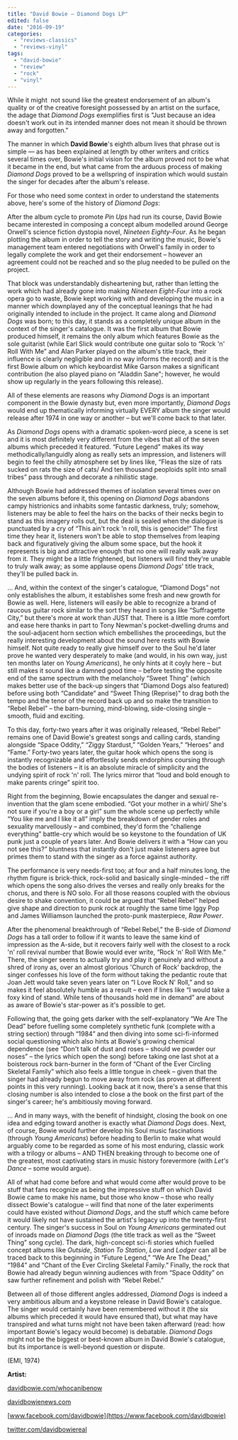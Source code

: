 ```yaml
---
title: "David Bowie – Diamond Dogs LP"
edited: false
date: "2016-09-19"
categories:
  - "reviews-classics"
  - "reviews-vinyl"
tags:
  - "david-bowie"
  - "review"
  - "rock"
  - "vinyl"
---
```


While it might  not sound like the greatest endorsement of an album's quality or of the creative foresight possessed by an artist on the surface, the adage that _Diamond Dogs_ exemplifies first is "Just because an idea doesn't work out in its intended manner does not mean it should be thrown away and forgotten."

The manner in which **David Bowie**'s eighth album lives that phrase out is simple — as has been explained at length by other writers and critics several times over, Bowie's initial vision for the album proved not to be what it became in the end, but what came from the arduous process of making _Diamond Dogs_ proved to be a wellspring of inspiration which would sustain the singer for decades after the album's release.

For those who need some context in order to understand the statements above, here's some of the history of _Diamond Dogs_:

After the album cycle to promote _Pin Ups_ had run its course, David Bowie became interested in composing a concept album modelled around George Orwell's science fiction dystopia novel, _Nineteen Eighty-Four_. As he began plotting the album in order to tell the story and writing the music, Bowie's management team entered negotiations with Orwell's family in order to legally complete the work and get their endorsement – however an agreement could not be reached and so the plug needed to be pulled on the project.

That block was understandably disheartening but, rather than letting the work which had already gone into making _Nineteen Eight-Four_ into a rock opera go to waste, Bowie kept working with and developing the music in a manner which downplayed any of the conceptual leanings that he had originally intended to include in the project. It came along and _Diamond Dogs_ was born; to this day, it stands as a completely unique album in the context of the singer's catalogue. It was the first album that Bowie produced himself, it remains the only album which features Bowie as the sole guitarist (while Earl Slick would contribute one guitar solo to “Rock 'n' Roll With Me” and Alan Parker played on the album's title track, their influence is clearly negligible and in no way informs the record) and it is the first Bowie album on which keyboardist Mike Garson makes a significant contribution (he also played piano on "Aladdin Sane"; however, he would show up regularly in the years following this release).

All of these elements are reasons why _Diamond Dogs_ is an important component in the Bowie dynasty but, even more importantly, _Diamond Dogs_ would end up thematically informing virtually EVERY album the singer would release after 1974 in one way or another – but we'll come back to that later.

As _Diamond Dogs_ opens with a dramatic spoken-word piece, a scene is set and it is most definitely very different from the vibes that all of the seven albums which preceded it featured. “Future Legend” makes its way methodically/languidly along as really sets an impression, and listeners will begin to feel the chilly atmosphere set by lines like, “Fleas the size of rats sucked on rats the size of cats/ And ten thousand peoploids split into small tribes” pass through and decorate a nihilistic stage.

Although Bowie had addressed themes of isolation several times over on the seven albums before it, this opening on _Diamond Dogs_ abandons campy histrionics and inhabits some fantastic darkness, truly; somehow, listeners may be able to feel the hairs on the backs of their necks begin to stand as this imagery rolls out, but the deal is sealed when the dialogue is punctuated by a cry of “This ain't rock 'n roll, this is genocide!” The first time they hear it, listeners won't be able to stop themselves from leaping back and figuratively giving the album some space, but the hook it represents is big and attractive enough that no one will really walk away from it. They might be a little frightened, but listeners will find they're unable to truly walk away; as some applause opens _Diamond Dogs_' title track, they'll be pulled back in.

... And, within the context of the singer's catalogue, “Diamond Dogs” not only establishes the album, it establishes some fresh and new growth for Bowie as well. Here, listeners will easily be able to recognize a brand of raucous guitar rock similar to the sort they heard in songs like “Suffragette City,” but there's more at work than JUST that. There is a little more comfort and ease here thanks in part to Tony Newman's pocket-dwelling drums and the soul-adjacent horn section which embellishes the proceedings, but the really interesting development about the sound here rests with Bowie himself. Not quite ready to really give himself over to the Soul he'd later prove he wanted very desperately to make (and would, in his own way, just ten months later on _Young Americans_), he only hints at it coyly here – but still makes it sound like a damned good time – before testing the opposite end of the same spectrum with the melancholy “Sweet Thing” (which makes better use of the back-up singers that “Diamond Dogs also featured) before using both “Candidate” and “Sweet Thing (Reprise)” to drag both the tempo and the tenor of the record back up and so make the transition to “Rebel Rebel” – the barn-burning, mind-blowing, side-closing single – smooth, fluid and exciting.

To this day, forty-two years after it was originally released, “Rebel Rebel” remains one of David Bowie's greatest songs and calling cards, standing alongside “Space Oddity,” “Ziggy Stardust,” “Golden Years,” “Heroes” and “Fame.” Forty-two years later, the guitar hook which opens the song is instantly recognizable and effortlessly sends endorphins coursing through the bodies of listeners – it is an absolute miracle of simplicity and the undying spirit of rock 'n' roll. The lyrics mirror that “loud and bold enough to make parents cringe” spirit too.

Right from the beginning, Bowie encapsulates the danger and sexual re-invention that the glam scene embodied. “Got your mother in a whirl/ She's not sure if you're a boy or a girl” sum the whole scene up perfectly while “You like me and I like it all” imply the breakdown of gender roles and sexuality marvellously – and combined, they'd form the “challenge everything” battle-cry which would be so keystone to the foundation of UK punk just a couple of years later. And Bowie delivers it with a “How can you not see this?” bluntness that instantly don't just make listeners agree but primes them to stand with the singer as a force against authority.

The performance is very needs-first too; at four and a half minutes long, the rhythm figure is brick-thick, rock-solid and basically single-minded – the riff which opens the song also drives the verses and really only breaks for the chorus, and there is NO solo. For all those reasons coupled with the obvious desire to shake convention, it could be argued that “Rebel Rebel” helped give shape and direction to punk rock at roughly the same time Iggy Pop and James Williamson launched the proto-punk masterpiece, _Raw Power_.

After the phenomenal breakthrough of “Rebel Rebel,” the B-side of _Diamond Dogs_ has a tall order to follow if it wants to leave the same kind of impression as the A-side, but it recovers fairly well with the closest to a rock 'n' roll revival number that Bowie would ever write, “Rock 'n' Roll With Me.” There, the singer seems to actually try and play it genuinely and without a shred of irony as, over an almost glorious 'Church of Rock' backdrop, the singer confesses his love of the form without taking the pedantic route that Joan Jett would take seven years later on “I Love Rock N' Roll,” and so makes it feel absolutely humble as a result – even if lines like “I would take a foxy kind of stand. While tens of thousands hold me in demand” are about as aware of Bowie's star-power as it's possible to get.

Following that, the going gets darker with the self-explanatory “We Are The Dead” before fuelling some completely synthetic funk (complete with a string section) through “1984” and then diving into some sci-fi-informed social questioning which also hints at Bowie's growing chemical dependence (see “Don't talk of dust and roses – should we powder our noses” – the lyrics which open the song) before taking one last shot at a boisterous rock barn-burner in the form of “Chant of the Ever Circling Skeletal Family” which also feels a little tongue in cheek – given that the singer had already begun to move away from rock (as proven at different points in this very running). Looking back at it now, there's a sense that this closing number is also intended to close a the book on the first part of the singer's career; he's ambitiously moving forward.

... And in many ways, with the benefit of hindsight, closing the book on one idea and edging toward another is exactly what _Diamond Dogs_ does. Next, of course, Bowie would further develop his Soul music fascinations (through _Young Americans_) before heading to Berlin to make what would arguably come to be regarded as some of his most enduring, classic work with a trilogy or albums – AND THEN breaking through to become one of the greatest, most captivating stars in music history forevermore (with _Let's Dance_ – some would argue).

All of what had come before and what would come after would prove to be stuff that fans recognize as being the impressive stuff on which David Bowie came to make his name, but those who know – those who really dissect Bowie's catalogue – will find that none of the later experiments could have existed without _Diamond Dogs_, and the stuff which came before it would likely not have sustained the artist's legacy up into the twenty-first century. The singer's success in Soul on _Young Americans_ germinated out of inroads made on _Diamond Dogs_ (the title track as well as the “Sweet Thing” song cycle). The dark, high-concept sci-fi stories which fuelled concept albums like _Outside_, _Station To Station_, _Low_ and _Lodger_ can all be traced back to this beginning in “Future Legend,” “We Are The Dead,” “1984” and “Chant of the Ever Circling Skeletal Family.” Finally, the rock that Bowie had already begun winning audiences with from “Space Oddity” on saw further refinement and polish with “Rebel Rebel.”

Between all of those different angles addressed, _Diamond Dogs_ is indeed a very ambitious album and a keystone release in David Bowie's catalogue. The singer would certainly have been remembered without it (the six albums which preceded it would have ensured that), but what may have transpired and what turns might not have been taken afterward (read: how important Bowie's legacy would become) is debatable. _Diamond Dogs_ might not be the biggest or best-known album in David Bowie's catalogue, but its importance is well-beyond question or dispute.

(EMI, 1974)

**Artist:**

[davidbowie.com/whocanibenow](http://davidbowie.com/whocanibenow/)

[davidbowienews.com](http://davidbowienews.com/)

[www.facebook.com/davidbowie](https://www.facebook.com/davidbowie)

[twitter.com/davidbowiereal](https://twitter.com/davidbowiereal?lang=en)
